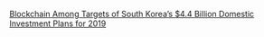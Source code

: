 [Blockchain Among Targets of South Korea’s $4.4 Billion Domestic Investment Plans for 2019](https://cointelegraph.com/news/blockchain-among-targets-of-south-koreas-44-billion-domestic-investment-plans-for-2019)